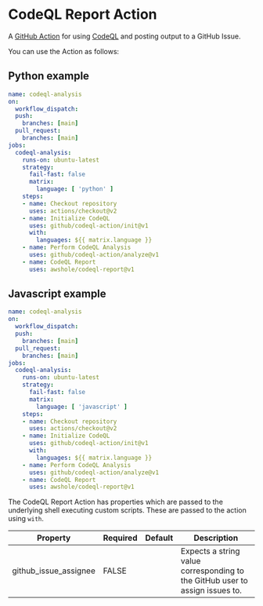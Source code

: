 # CodeQL Report Action

A [GitHub Action](https://github.com/features/actions) for using [CodeQL](https://codeql.github.com/docs/) and posting output to a GitHub Issue.

You can use the Action as follows:

## Python example

```yaml
name: codeql-analysis
on:
  workflow_dispatch:
  push: 
    branches: [main]
  pull_request:
    branches: [main]
jobs:
  codeql-analysis:
    runs-on: ubuntu-latest
    strategy:
      fail-fast: false
      matrix:
        language: [ 'python' ]
    steps:
    - name: Checkout repository
      uses: actions/checkout@v2
    - name: Initialize CodeQL
      uses: github/codeql-action/init@v1
      with:
        languages: ${{ matrix.language }}
    - name: Perform CodeQL Analysis
      uses: github/codeql-action/analyze@v1
    - name: CodeQL Report
      uses: awshole/codeql-report@v1
```

## Javascript example

```yaml
name: codeql-analysis
on:
  workflow_dispatch:
  push: 
    branches: [main]
  pull_request:
    branches: [main]
jobs:
  codeql-analysis:
    runs-on: ubuntu-latest
    strategy:
      fail-fast: false
      matrix:
        language: [ 'javascript' ]
    steps:
    - name: Checkout repository
      uses: actions/checkout@v2
    - name: Initialize CodeQL
      uses: github/codeql-action/init@v1
      with:
        languages: ${{ matrix.language }}
    - name: Perform CodeQL Analysis
      uses: github/codeql-action/analyze@v1
    - name: CodeQL Report
      uses: awshole/codeql-report@v1
```

The CodeQL Report Action has properties which are passed to the underlying shell executing custom scripts. These are
passed to the action using `with`.

| Property                        | Required | Default | Description                                                                                |
|---------------------------------|----------|---------|--------------------------------------------------------------------------------------------|
| github_issue_assignee           | FALSE    |         | Expects a string value corresponding to the GitHub user to assign issues to.             |
